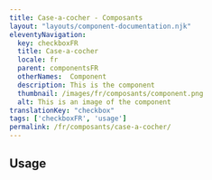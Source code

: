 ```yaml
---
title: Case-a-cocher - Composants
layout: "layouts/component-documentation.njk"
eleventyNavigation:
  key: checkboxFR
  title: Case-a-cocher
  locale: fr
  parent: componentsFR
  otherNames:  Component
  description: This is the component
  thumbnail: /images/fr/composants/component.png
  alt: This is an image of the component
translationKey: "checkbox"
tags: ['checkboxFR', 'usage']
permalink: /fr/composants/case-a-cocher/
---
```


## Usage
